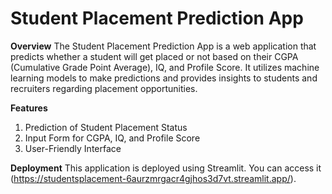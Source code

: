 # **Student Placement Prediction App**

**Overview**
The Student Placement Prediction App is a web application that predicts whether a student will get placed or not based on their CGPA (Cumulative Grade Point Average), IQ, and Profile Score. 
It utilizes machine learning models to make predictions and provides insights to students and recruiters regarding placement opportunities.

**Features**
1. Prediction of Student Placement Status
2. Input Form for CGPA, IQ, and Profile Score
3. User-Friendly Interface

**Deployment**
This application is deployed using Streamlit. You can access it (https://studentsplacement-6aurzmrgacr4gjhos3d7vt.streamlit.app/).
